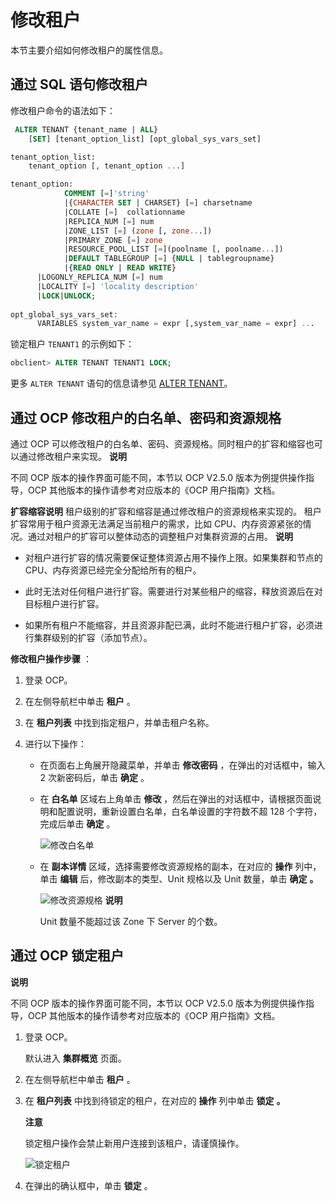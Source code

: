 修改租户 
=========================

本节主要介绍如何修改租户的属性信息。

通过 SQL 语句修改租户 
----------------------------------

修改租户命令的语法如下：

```sql
 ALTER TENANT {tenant_name | ALL}
    [SET] [tenant_option_list] [opt_global_sys_vars_set]

tenant_option_list:
    tenant_option [, tenant_option ...]

tenant_option:
            COMMENT [=]'string' 
            |{CHARACTER SET | CHARSET} [=] charsetname 
            |COLLATE [=]  collationname 
            |REPLICA_NUM [=] num 
            |ZONE_LIST [=] (zone [, zone...]) 
            |PRIMARY_ZONE [=] zone 
            |RESOURCE_POOL_LIST [=](poolname [, poolname...]) 
            |DEFAULT TABLEGROUP [=] {NULL | tablegroupname}
            |{READ ONLY | READ WRITE}
      |LOGONLY_REPLICA_NUM [=] num
      |LOCALITY [=] 'locality description'
      |LOCK|UNLOCK;
      
opt_global_sys_vars_set:
      VARIABLES system_var_name = expr [,system_var_name = expr] ...
```



锁定租户 `TENANT1` 的示例如下：

```sql
obclient> ALTER TENANT TENANT1 LOCK;
```



更多 `ALTER TENANT` 语句的信息请参见 [ALTER TENANT](/zh-CN/8.sql-reference/5.sql-statement/9.alter-tenant.md)。

通过 OCP 修改租户的白名单、密码和资源规格 
--------------------------------------------

通过 OCP 可以修改租户的白名单、密码、资源规格。同时租户的扩容和缩容也可以通过修改租户来实现。
**说明**



不同 OCP 版本的操作界面可能不同，本节以 OCP V2.5.0 版本为例提供操作指导，OCP 其他版本的操作请参考对应版本的《OCP 用户指南》文档。

**扩容缩容说明**
租户级别的扩容和缩容是通过修改租户的资源规格来实现的。 租户扩容常用于租户资源无法满足当前租户的需求，比如 CPU、内存资源紧张的情况。通过对租户的扩容可以整体动态的调整租户对集群资源的占用。
**说明**



* 对租户进行扩容的情况需要保证整体资源占用不操作上限。如果集群和节点的 CPU、内存资源已经完全分配给所有的租户。

  

* 此时无法对任何租户进行扩容。需要进行对某些租户的缩容，释放资源后在对目标租户进行扩容。

  

* 如果所有租户不能缩容，并且资源非配已满，此时不能进行租户扩容，必须进行集群级别的扩容（添加节点）。

  




**修改租户操作步骤** ：

1. 登录 OCP。

   

2. 在左侧导航栏中单击 **租户** 。

   

3. 在 **租户列表** 中找到指定租户，并单击租户名称。

   

4. 进行以下操作：

   * 在页面右上角展开隐藏菜单，并单击 **修改密码** ，在弹出的对话框中，输入 2 次新密码后，单击 **确定** 。

     
   
   * 在 **白名单** 区域右上角单击 **修改** ，然后在弹出的对话框中，请根据页面说明和配置说明，重新设置白名单，白名单设置的字符数不超 128 个字符，完成后单击 **确定** 。

     ![修改白名单](https://help-static-aliyun-doc.aliyuncs.com/assets/img/zh-CN/1702770061/p167372.png)
     
   
   * 在 **副本详情** 区域，选择需要修改资源规格的副本，在对应的 **操作** 列中，单击 **编辑** 后，修改副本的类型、Unit 规格以及 Unit 数量，单击 **确定** **。** 

     ![修改资源规格](https://help-static-aliyun-doc.aliyuncs.com/assets/img/zh-CN/5642006361/p167373.png)
     **说明**

     

     Unit 数量不能超过该 Zone 下 Server 的个数。
     
   

   




通过 OCP 锁定租户 
--------------------------------

**说明**



不同 OCP 版本的操作界面可能不同，本节以 OCP V2.5.0 版本为例提供操作指导，OCP 其他版本的操作请参考对应版本的《OCP 用户指南》文档。

1. 登录 OCP。

   默认进入 **集群概览** 页面。
   

2. 在左侧导航栏中单击 **租户** 。

   

3. 在 **租户列表** 中找到待锁定的租户，在对应的 **操作** 列中单击 **锁定** **。** 

   **注意**

   

   锁定租户操作会禁止新用户连接到该租户，请谨慎操作。

   ![锁定租户](https://help-static-aliyun-doc.aliyuncs.com/assets/img/zh-CN/1702770061/p167384.png)
   

4. 在弹出的确认框中，单击 **锁定** 。

   



